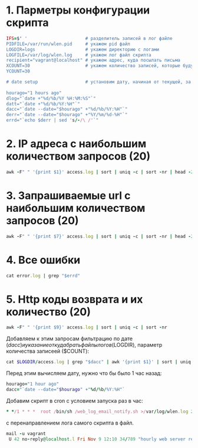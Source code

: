 # 1. Парметры конфигурации скрипта
```ruby
IFS=$' '                      # разделитель записей в лог файле
PIDFILE=/var/run/wlen.pid     # укажем pid файл
LOGDIR=logs                   # укажем директорию с логами
LOGFILE=/var/log/wlen.log     # укажем лог файл скрипта
recipient="vagrant@localhost" # укажем адрес, куда посылать письма
XCOUNT=30                     # укажем количество записей, которые будут включены в письмо
YCOUNT=30

# date setup                  # установим дату, начиная от текущей, за которую нам нужны сведения 
                                  
hourago="1 hours ago"
dlog="`date +"%d/%b/%Y %H:%M:%S"`"
datt="`date +"%d/%b/%Y:%H"`"
dacc="`date --date="$hourago" +"%d/%b/%Y:%H"`"
derr="`date --date="$hourago" +"%Y/%m/%d-%H"`"
errd="`echo $derr | sed 's/-/\ /'`"
```
# 2. IP адреса с наибольшим количеством запросов (20)
```ruby
awk -F" " '{print $1}' access.log | sort | uniq -c | sort -nr | head -20
```
# 3. Запрашиваемые url с наибольшим количеством запросов (20)
```ruby
awk -F" " '{print $7}' access.log | sort | uniq -c | sort -nr | head -20
```
# 4. Все ошибки
```ruby
cat error.log | grep "$errd"
```
# 5. Http коды возврата и их количество (20)
```ruby
awk -F" " '{print $9}' access.log | sort | uniq -c | sort -nr
```
Добавляем к этим запросам фильтрацию по дате ($dacc) и указание откуда брать файлы логов ($LOGDIR), параметр количества записеей ($COUNT):
```ruby
cat $LOGDIR/access.log | grep "$dacc" | awk '{print $1}' | sort | uniq -c | sort -nr | head -$COUNT
```
Перед этим вычисляем дату, нужно что бы было 1 час назад:
```ruby
hourago="1 hour ago"
dacc="`date --date="$hourago" +"%d/%b/%Y:%H"`
```
Добавим скрипт в cron с условием запуска раз в час:
```ruby
* */1 * * *  root /bin/sh /web_log_email_notify.sh >/var/log/wlen.log 2>&1
```
с перенаправлением лога самого скрипта в файл.
```ruby
mail -u vagrant
 U 42 no-reply@localhost.l Fri Nov 9 12:10 34/789 "hourly web server report"
```
